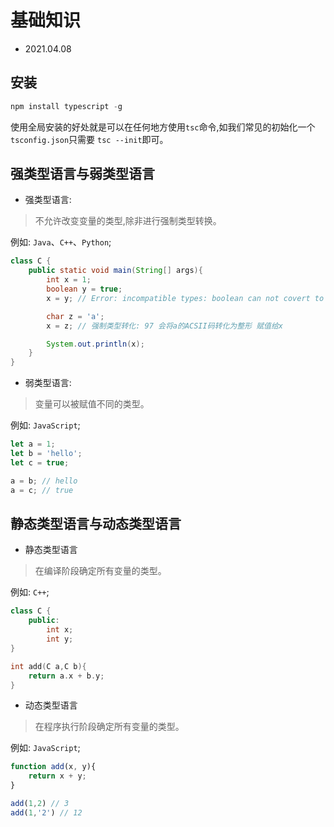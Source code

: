 # 基础知识

- 2021.04.08

## 安装

```js
npm install typescript -g
```

使用全局安装的好处就是可以在任何地方使用`tsc`命令,如我们常见的初始化一个`tsconfig.json`只需要 `tsc --init`即可。

## 强类型语言与弱类型语言

- 强类型语言:

> 不允许改变变量的类型,除非进行强制类型转换。

例如: `Java`、`C++`、`Python`;

```java
class C {
    public static void main(String[] args){
        int x = 1;
        boolean y = true;
        x = y; // Error: incompatible types: boolean can not covert to int;

        char z = 'a';
        x = z; // 强制类型转化: 97 会将a的ACSII码转化为整形 赋值给x

        System.out.println(x);
    }
}

```
- 弱类型语言:

> 变量可以被赋值不同的类型。

例如: `JavaScript`;

```js
let a = 1;
let b = 'hello';
let c = true;

a = b; // hello
a = c; // true
```

## 静态类型语言与动态类型语言

- 静态类型语言

> 在编译阶段确定所有变量的类型。

例如: `C++`;

```c++
class C {
    public:
        int x;
        int y;
}

int add(C a,C b){
    return a.x + b.y;
}
```

- 动态类型语言

> 在程序执行阶段确定所有变量的类型。

例如: `JavaScript`;

```js
function add(x, y){
    return x + y;
}

add(1,2) // 3
add(1,'2') // 12
```


